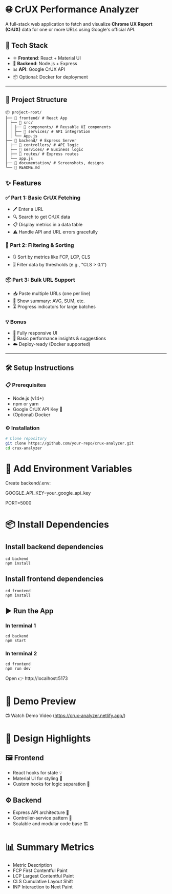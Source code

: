 # 🌐 CrUX Performance Analyzer

A full-stack web application to fetch and visualize **Chrome UX Report (CrUX)** data for one or more URLs using Google's official API.

## 🚀 Tech Stack

- ⚛️ **Frontend**: React + Material UI  
- 🧠 **Backend**: Node.js + Express  
- 📊 **API**: Google CrUX API  
- 📦 Optional: Docker for deployment

---

## 📁 Project Structure
```
📦 project-root/
├── 📂 frontend/ # React App
│ ├── 📂 src/
│ │ ├── 📂 components/ # Reusable UI components
│ │ ├── 📂 services/ # API integration
│ │ └── App.js
├── 📂 backend/ # Express Server
│ ├── 📂 controllers/ # API logic
│ ├── 📂 services/ # Business logic
│ ├── 📂 routes/ # Express routes
│ └── app.js
├── 📂 documentation/ # Screenshots, designs
└── 📄 README.md
```

## ✨ Features

### ✅ Part 1: Basic CrUX Fetching
- 🖊️ Enter a URL
- 🔍 Search to get CrUX data
- 📋 Display metrics in a data table
- ⚠️ Handle API and URL errors gracefully

### 🔎 Part 2: Filtering & Sorting
- 🔃 Sort by metrics like FCP, LCP, CLS
- 🎚️ Filter data by thresholds (e.g., "CLS > 0.1")

### 📦 Part 3: Bulk URL Support
- 📥 Paste multiple URLs (one per line)
- 🧮 Show summary: AVG, SUM, etc.
- ⏳ Progress indicators for large batches

### 💡 Bonus
- 📱 Fully responsive UI
- 🧠 Basic performance insights & suggestions
- ☁️ Deploy-ready (Docker supported)

---

## 🛠️ Setup Instructions

### 📋 Prerequisites
- Node.js (v14+)
- npm or yarn
- Google CrUX API Key 🔑
- (Optional) Docker

### ⚙️ Installation

```bash
# Clone repository
git clone https://github.com/your-repo/crux-analyzer.git
cd crux-analyzer
```

# 🔐 Add Environment Variables

Create backend/.env:

GOOGLE_API_KEY=your_google_api_key

PORT=5000

# 📦 Install Dependencies

## Install backend dependencies
```
cd backend
npm install

```

## Install frontend dependencies
```
cd frontend
npm install

```

## ▶️ Run the App

### In terminal 1
```
cd backend
npm start

```

### In terminal 2
```
cd frontend
npm run dev

```
Open 👉 http://localhost:5173

# 🎥 Demo Preview

📺 Watch Demo Video (https://crux-analyzer.netlify.app/)

# 🧠 Design Highlights
## 🖼️ Frontend
- React hooks for state 💡
- Material UI for styling 🎨
- Custom hooks for logic separation 🔧

## ⚙️ Backend
- Express API architecture 🔌
- Controller-service pattern 📂
- Scalable and modular code base 🏗️

# 📊 Summary Metrics
- Metric Description
- FCP	First Contentful Paint
- LCP	Largest Contentful Paint
- CLS	Cumulative Layout Shift
- INP	Interaction to Next Paint

